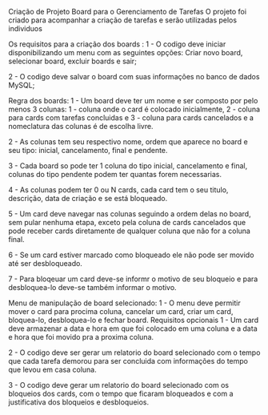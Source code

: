 Criação de Projeto Board para o Gerenciamento de Tarefas
O projeto foi criado para acompanhar a criação de tarefas e serão utilizadas pelos individuos

Os requisitos para a criação dos boards :
1 - O codigo deve iniciar disponibilizando um menu com as seguintes opções: Criar novo board, selecionar board, excluir boards e sair;

2 - O codigo deve salvar o board com suas informações no banco de dados MySQL;

Regra dos boards:
1 - Um board deve ter um nome e ser composto por pelo menos 3 colunas: 1 - coluna onde o card é colocado inicialmente, 2 - coluna para cards com tarefas concluidas e 3 - coluna para cards cancelados e a nomeclatura das colunas é de escolha livre.

2 - As colunas tem seu respectivo nome, ordem que aparece no board e seu tipo: inicial, cancelamento, final e pendente.

3 - Cada board so pode ter 1 coluna do tipo inicial, cancelamento e final, colunas do tipo pendente podem ter quantas forem necessarias.

4 - As colunas podem ter 0 ou N cards, cada card tem o seu titulo, descrição, data de criação e se está bloqueado.

5 - Um card deve navegar nas colunas seguindo a ordem delas no board, sem pular nenhuma etapa, exceto pela coluna de cards cancelados que pode receber cards diretamente de qualquer coluna que não for a coluna final.

6 - Se um card estiver marcado como bloqueado ele não pode ser movido até ser desbloqueado.

7 - Para bloqeuar um card deve-se informr o motivo de seu bloqueio e para desbloquea-lo deve-se também informar o motivo.

Menu de manipulação de board selecionado:
1 - O menu deve permitir mover o card para procima coluna, cancelar um card, criar um card, bloquea-lo, desbloquea-lo e fechar board.
Requisitos opcionais
1 - Um card deve armazenar a data e hora em que foi colocado em uma coluna e a data e hora que foi movido pra a proxima coluna.

2 - O codigo deve ser gerar um relatorio do board selecionado com o tempo que cada tarefa demorou para ser concluida com informações do tempo que levou em casa coluna.

3 - O codigo deve gerar um relatorio do board selecionado com os bloqueios dos cards, com o tempo que ficaram bloqueados e com a justificativa dos bloqueios e desbloqueios.
 
